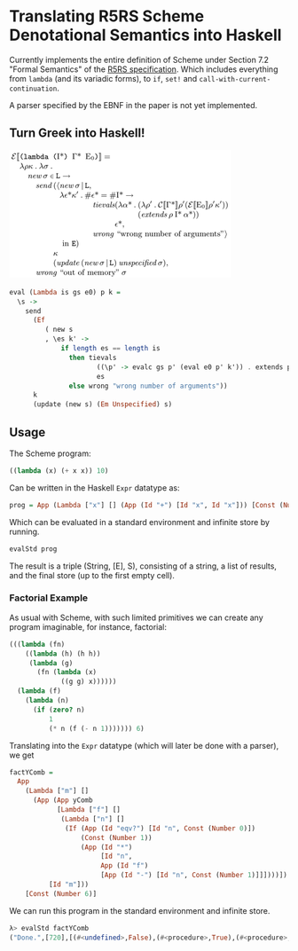 # Translating R5RS Scheme Denotational Semantics into Haskell

Currently implements the entire definition of Scheme under Section 7.2
"Formal Semantics" of the [R5RS
specification](https://schemers.org/Documents/Standards/R5RS/r5rs.pdf).
Which includes everything from `lambda` (and its variadic forms), to
`if`, `set!` and `call-with-current-continuation`.

A parser specified by the EBNF in the paper is not yet implemented.

## Turn Greek into Haskell!
![R5RS denotational semantics for evaluating lambdas](lambda-def.png)

```haskell
eval (Lambda is gs e0) p k =
  \s ->
    send
      (Ef
         ( new s
         , \es k' ->
             if length es == length is
               then tievals
                      ((\p' -> evalc gs p' (eval e0 p' k')) . extends p is)
                      es
               else wrong "wrong number of arguments"))
      k
      (update (new s) (Em Unspecified) s)
```

## Usage
The Scheme program:
```scheme
((lambda (x) (+ x x)) 10)
```
Can be written in the Haskell `Expr` datatype as:
```haskell
prog = App (Lambda ["x"] [] (App (Id "+") [Id "x", Id "x"])) [Const (Number 10)]
```
Which can be evaluated in a standard environment and infinite store by running.

```haskell
evalStd prog
```

The result is a triple (String, [E], S), consisting of a string, a
list of results, and the final store (up to the first empty cell).


### Factorial Example
As usual with Scheme, with such limited primitives we can create any
program imaginable, for instance, factorial:
```scheme
(((lambda (fn)
    ((lambda (h) (h h))
     (lambda (g)
       (fn (lambda (x)
             ((g g) x))))))
  (lambda (f)
    (lambda (n)
      (if (zero? n)
          1
          (* n (f (- n 1))))))) 6)
```

Translating into the `Expr` datatype (which will later be done
with a parser), we get

```haskell
factYComb =
  App
    (Lambda ["m"] []
      (App (App yComb
            [Lambda ["f"] []
             (Lambda ["n"] []
              (If (App (Id "eqv?") [Id "n", Const (Number 0)])
                  (Const (Number 1))
                  (App (Id "*")
                       [Id "n",
                       App (Id "f")
                       [App (Id "-") [Id "n", Const (Number 1)]]])))])
          [Id "m"]))
    [Const (Number 6)]
```

We can run this program in the standard environment and infinite store.

```haskell
λ> evalStd factYComb
("Done.",[720],[(#<undefined>,False),(#<procedure>,True),(#<procedure>,True),(#<procedure>,True),(#<procedure>,True),(#<procedure>,True),(#<procedure>,True),(#<procedure>,True),(#<procedure>,True),(#<unspecified>,True),(6,True),(#<unspecified>,True),(#<unspecified>,True),(#<procedure>,True),(#<unspecified>,True),(#<unspecified>,True),(#<procedure>,True),(#<procedure>,True),(#<unspecified>,True),(#<procedure>,True),(#<unspecified>,True),(6,True),(5,True),(#<procedure>,True),(#<unspecified>,True),(#<procedure>,True),(#<unspecified>,True),(5,True),(4,True),(#<procedure>,True),(#<unspecified>,True),(#<procedure>,True),(#<unspecified>,True),(4,True),(3,True),(#<procedure>,True),(#<unspecified>,True),(#<procedure>,True),(#<unspecified>,True),(3,True),(2,True),(#<procedure>,True),(#<unspecified>,True),(#<procedure>,True),(#<unspecified>,True),(2,True),(1,True),(#<procedure>,True),(#<unspecified>,True),(#<procedure>,True),(#<unspecified>,True),(1,True),(0,True),(#<procedure>,True),(#<unspecified>,True),(#<procedure>,True),(#<unspecified>,True),(0,True)])
```
